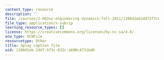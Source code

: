 ```yaml
---
content_type: resource
description: ''
file: /courses/2-003sc-engineering-dynamics-fall-2011/1300d1eb2dd75f3c832ca690c4731bd0_9CPA6WG6mRo.vtt
file_type: application/x-subrip
learning_resource_types: []
license: https://creativecommons.org/licenses/by-nc-sa/4.0/
ocw_type: OCWFile
resourcetype: Other
title: 3play caption file
uid: 1300d1eb-2dd7-5f3c-832c-a690c4731bd0
---
```

